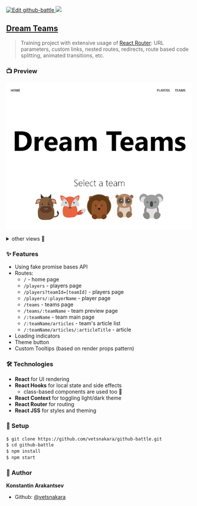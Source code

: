 <a href="https://codesandbox.io/s/github/vetsnakara/react-router-app/tree/master/?fontsize=14&hidenavigation=1&theme=dark">
  <img height="20" alt="Edit github-battle" src="https://codesandbox.io/static/img/play-codesandbox.svg">
</a>

<a href="https://standardjs.com">
  <img height="20" src="https://img.shields.io/badge/code_style-standard-brightgreen.svg"/>
</a>

<h2>
  <a href="https://angry-neumann-5de2c6.netlify.com/" target="_blank">Dream Teams</a>
</h2>

> Training project with extensive usage of [React Router](https://reacttraining.com/react-router/web/guides/quick-start): URL parameters, custom links, nested routes, redirects, route based code splitting, animated transitions, etc.

### 📺 Preview
<p align="center">
  <img width="600" src="https://raw.githubusercontent.com/vetsnakara/react-router-app/master/preview/main.png"/>
</p>

<details>
<summary>other views 👀</summary>
  <table style="width: 100%; background-color: white"" border="1">
  <tr>
    <th>Team Page</th>
    <th>Player Page</th>
  </tr>                                                                 
  <tr>
    <td><img src="https://raw.githubusercontent.com/vetsnakara/react-router-app/master/preview/team.png"/></td>
    <td><img src="https://raw.githubusercontent.com/vetsnakara/react-router-app/master/preview/player.png"/></td>
  </tr>
  </table>
</details>

### ✨ Features
* Using fake promise bases API
* Routes:
  * `/` - home page
  * `/players` - players page
  * `/players?teamId=[teamId]` - players page
  * `/players/:playerName` - player page
  * `/teams` - teams page
  * `/teams/:teamName` - team preview page
  * `/:teamName` - team main page
  * `/:teamName/articles` - team's article list
  * `/:teamName/articles/:articleTitle` - article
* Loading indicators
* Theme button
* Custom Tooltips (based on render props pattern)

### 🛠️ Technologies
* __React__ for UI rendering
* __React Hooks__ for local state and side effects
  * class-based components are used too 🤫
* __React Context__ for toggling light/dark theme
* __React Router__ for routing
* __React JSS__ for styles and theming

### 🚀 Setup
``` sh
$ git clone https://github.com/vetsnakara/github-battle.git
$ cd github-battle
$ npm install
$ npm start
```

### 👷 Author
**Konstantin Arakantsev**
- Github: [@vetsnakara](https://github.com/vetsnakara)
